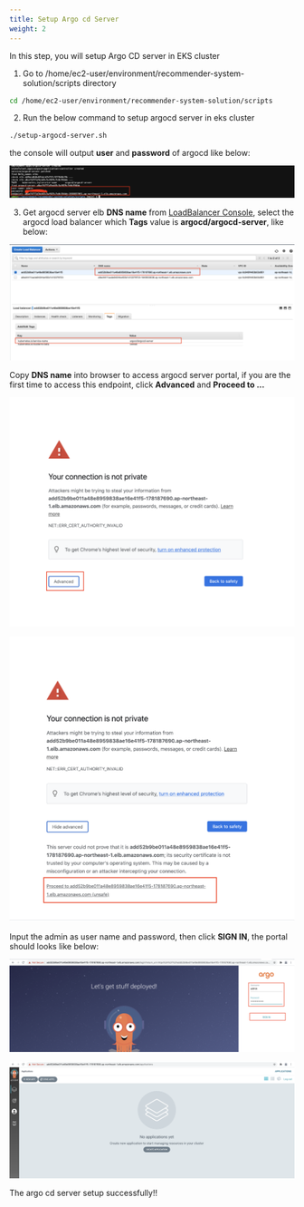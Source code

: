 ```yaml
---
title: Setup Argo cd Server
weight: 2
---
```


In this step, you will setup Argo CD server in EKS cluster

1. Go to /home/ec2-user/environment/recommender-system-solution/scripts directory

```sh
cd /home/ec2-user/environment/recommender-system-solution/scripts
```

2. Run the below command to setup argocd server in eks cluster 

```sh
./setup-argocd-server.sh
```
the console will output **user** and **password** of argocd like below:

![Argocd password](/images/argocd-password.png)

3. Get argocd server elb **DNS name** from [LoadBalancer Console](https://ap-northeast-1.console.aws.amazon.com/ec2/v2/home?region=ap-northeast-1#LoadBalancers:sort=loadBalancerName), select the argocd load balancer which **Tags** value is **argocd/argocd-server**, like below:

![Argocd elb](/images/argocd-elb.png)

Copy **DNS name** into browser to access argocd server portal, if you are the first time to access this endpoint, click **Advanced** and **Proceed to ...**

![Argocd First](/images/argocd-first.png)

![Argocd Second](/images/argocd-second.png)

Input the admin as user name and password, then click **SIGN IN**, the portal should looks like below:

![Argocd Signin](/images/argocd-signin.png)

![Argocd Second](/images/argocd-main-page.png)

The argo cd server setup successfully!!



